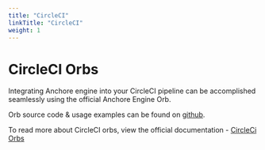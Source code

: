 ```yaml
---
title: "CircleCI"
linkTitle: "CircleCI"
weight: 1
---
```


# CircleCI Orbs

Integrating Anchore engine into your CircleCI pipeline can be accomplished seamlessly using the official Anchore Engine Orb.

Orb source code & usage examples can be found on [github](https://github.com/anchore/ci-tools/tree/master/circleci-orbs/anchore-engine).

To read more about CircleCI orbs, view the official documentation - [CircleCi Orbs](https://circleci.com/docs/2.0/orb-intro/)

